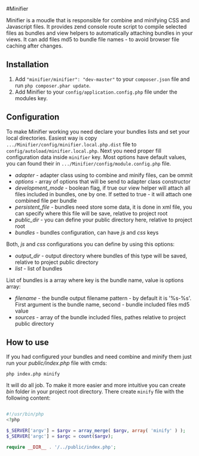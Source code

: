 #Minifier

Minifier is a moudle that is responsible for combine and minifying CSS and Javascript files.
It provides zend console route script to compile selected files as bundles and view helpers
to automatically attaching bundles in your views.
It can add files md5 to bundle file names - to avoid browser file caching after changes.

## Installation

 1. Add `"minifier/minifier": "dev-master"` to your `composer.json` file and run `php composer.phar update`.
 2. Add Minifier to your `config/application.config.php` file under the modules key.

## Configuration

To make Minifier working you need declare your bundles lists and set your local directories.
Easiest way is copy `.../Minifier/config/minifier.local.php.dist` file
to `config/autoload/minifier.local.php`. Next you need proper fill configuration data
inside `minifier` key. Most options have default values, you can found their
in `.../Minifier/config/module.config.php` file.

 - *adapter* - adapter class using to combine and minify files, can be ommit
 - *options* - array of options that will be send to adapter class constructor
 - *development_mode* - boolean flag, if true our view helper will attach all files included
                        in bundles, one by one. If setted to true - it will attach one combined
                        file per bundle
 - *persistent_file*  - bundles need store some data, it is done in xml file, you can specify
                        where this file will be save, relative to project root
 - *public_dir*       - you can define your public directory here, relative to project root
 - *bundles*          - bundles configuration, can have *js* and *css* keys

Both, *js* and *css* configurations you can define by using this options:

 - *output_dir*     - output directory where bundles of this type will be saved, relative to
                        project public directory
 - *list*           - list of bundles

List of bundles is a array where key is the bundle name, value is options array:

 - *filename*       - the bundle output filename pattern - by default it is '%s-%s'. First argument
                       is the bundle name, second - bundle included files md5 value
 - *sources*        - array of the bundle included files, pathes relative to project public directory

## How to use

If you had configured your bundles and need combine and minify them just
run your *public/index.php* file with cmds:

`php index.php minify`

It will do all job. To make it more easier and more intuitive you can create
*bin* folder in your project root directory. There create `minify` file with
the following content:

```php

#!/usr/bin/php
<?php

$_SERVER['argv'] = $argv = array_merge( $argv, array( 'minify' ) );
$_SERVER['argc'] = $argc = count($argv);

require __DIR__ . '/../public/index.php';

```